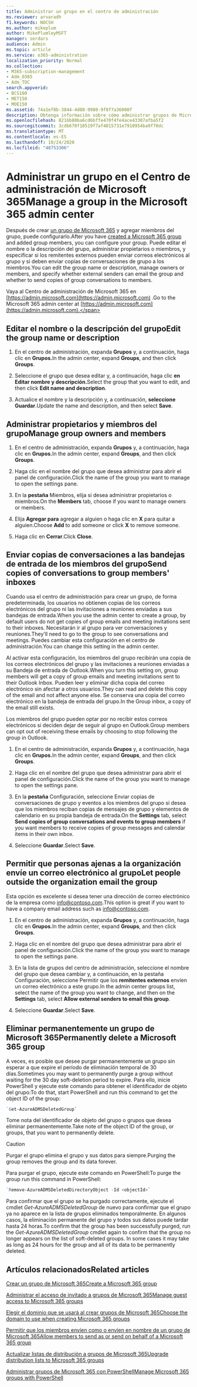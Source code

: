 ```yaml
---
title: Administrar un grupo en el centro de administración
ms.reviewer: arvaradh
f1.keywords: NOCSH
ms.author: mikeplum
author: MikePlumleyMSFT
manager: serdars
audience: Admin
ms.topic: article
ms.service: o365-administration
localization_priority: Normal
ms.collection:
- M365-subscription-management
- Adm_O365
- Adm_TOC
search.appverid:
- BCS160
- MET150
- MOE150
ms.assetid: 74a1ef8b-3844-4d08-9980-9f8f7a36000f
description: Obtenga información sobre cómo administrar grupos de Microsoft 365, incluida la adición de miembros del grupo de eliminación, la edición de la dirección de correo electrónico, el nombre del grupo o la descripción, y la personalización del funcionamiento del grupo.
ms.openlocfilehash: 8216b80ba6cd6bffe470f4fe4ace43307afba5f2
ms.sourcegitcommit: 3cdb670f10519f7af4015731e7910954ba9f70dc
ms.translationtype: MT
ms.contentlocale: es-ES
ms.lasthandoff: 10/24/2020
ms.locfileid: "48753306"
---
```

# <a name="manage-a-group-in-the-microsoft-365-admin-center"></a><span data-ttu-id="90e7d-103">Administrar un grupo en el Centro de administración de Microsoft 365</span><span class="sxs-lookup"><span data-stu-id="90e7d-103">Manage a group in the Microsoft 365 admin center</span></span>

<span data-ttu-id="90e7d-104">Después de crear [un grupo de Microsoft 365](create-groups.md) y agregar miembros del grupo, puede configurarlo.</span><span class="sxs-lookup"><span data-stu-id="90e7d-104">After you have [created a Microsoft 365 group](create-groups.md) and added group members, you can configure your group.</span></span> <span data-ttu-id="90e7d-105">Puede editar el nombre o la descripción del grupo, administrar propietarios o miembros, y especificar si los remitentes externos pueden enviar correos electrónicos al grupo y si deben enviar copias de conversaciones de grupo a los miembros.</span><span class="sxs-lookup"><span data-stu-id="90e7d-105">You can edit the group name or description, manage owners or members, and specify whether external senders can email the group and whether to send copies of group conversations to members.</span></span>

<span data-ttu-id="90e7d-106">Vaya al Centro de administración de Microsoft 365 en [https://admin.microsoft.com](https://admin.microsoft.com) .</span><span class="sxs-lookup"><span data-stu-id="90e7d-106">Go to the Microsoft 365 admin center at [https://admin.microsoft.com](https://admin.microsoft.com).</span></span>

## <a name="edit-the-group-name-or-description"></a><span data-ttu-id="90e7d-107">Editar el nombre o la descripción del grupo</span><span class="sxs-lookup"><span data-stu-id="90e7d-107">Edit the group name or description</span></span>

1. <span data-ttu-id="90e7d-108">En el centro de administración, expanda **Grupos** y, a continuación, haga clic en **Grupos.**</span><span class="sxs-lookup"><span data-stu-id="90e7d-108">In the admin center, expand **Groups**, and then click **Groups**.</span></span>

2. <span data-ttu-id="90e7d-109">Seleccione el grupo que desea editar y, a continuación, haga clic **en Editar nombre y descripción.**</span><span class="sxs-lookup"><span data-stu-id="90e7d-109">Select the group that you want to edit, and then click **Edit name and description**.</span></span>

3. <span data-ttu-id="90e7d-110">Actualice el nombre y la descripción y, a continuación, **seleccione Guardar**.</span><span class="sxs-lookup"><span data-stu-id="90e7d-110">Update the name and description, and then select **Save**.</span></span>

## <a name="manage-group-owners-and-members"></a><span data-ttu-id="90e7d-111">Administrar propietarios y miembros del grupo</span><span class="sxs-lookup"><span data-stu-id="90e7d-111">Manage group owners and members</span></span>

1. <span data-ttu-id="90e7d-112">En el centro de administración, expanda **Grupos** y, a continuación, haga clic en **Grupos.**</span><span class="sxs-lookup"><span data-stu-id="90e7d-112">In the admin center, expand **Groups**, and then click **Groups**.</span></span>

2. <span data-ttu-id="90e7d-113">Haga clic en el nombre del grupo que desea administrar para abrir el panel de configuración.</span><span class="sxs-lookup"><span data-stu-id="90e7d-113">Click the name of the group you want to manage to open the settings pane.</span></span>

3. <span data-ttu-id="90e7d-114">En la **pestaña** Miembros, elija si desea administrar propietarios o miembros.</span><span class="sxs-lookup"><span data-stu-id="90e7d-114">On the **Members** tab, choose if you want to manage owners or members.</span></span>

4. <span data-ttu-id="90e7d-115">Elija **Agregar para** agregar a alguien o haga clic en **X** para quitar a alguien.</span><span class="sxs-lookup"><span data-stu-id="90e7d-115">Choose **Add** to add someone or click **X** to remove someone.</span></span>

5. <span data-ttu-id="90e7d-116">Haga clic en **Cerrar**.</span><span class="sxs-lookup"><span data-stu-id="90e7d-116">Click **Close**.</span></span>

## <a name="send-copies-of-conversations-to-group-members-inboxes"></a><span data-ttu-id="90e7d-117">Enviar copias de conversaciones a las bandejas de entrada de los miembros del grupo</span><span class="sxs-lookup"><span data-stu-id="90e7d-117">Send copies of conversations to group members' inboxes</span></span>
  
<span data-ttu-id="90e7d-118">Cuando usa el centro de administración para crear un grupo, de forma predeterminada, los usuarios no obtienen copias de los correos electrónicos del grupo ni las invitaciones a reuniones enviadas a sus bandejas de entrada.</span><span class="sxs-lookup"><span data-stu-id="90e7d-118">When you use the admin center to create a group, by default users  do not get copies of group emails and meeting invitations sent to their inboxes.</span></span> <span data-ttu-id="90e7d-119">Necesitarán ir al grupo para ver conversaciones y reuniones.</span><span class="sxs-lookup"><span data-stu-id="90e7d-119">They'll need to go to the group to see conversations and meetings.</span></span> <span data-ttu-id="90e7d-120">Puedes cambiar esta configuración en el centro de administración.</span><span class="sxs-lookup"><span data-stu-id="90e7d-120">You can change this setting in the admin center.</span></span>

<span data-ttu-id="90e7d-121">Al activar esta configuración, los miembros del grupo recibirán una copia de los correos electrónicos del grupo y las invitaciones a reuniones enviadas a su Bandeja de entrada de Outlook.</span><span class="sxs-lookup"><span data-stu-id="90e7d-121">When you turn this setting on, group members will get a copy of group emails and meeting invitations sent to their Outlook Inbox.</span></span> <span data-ttu-id="90e7d-122">Pueden leer y eliminar dicha copia del correo electrónico sin afectar a otros usuarios.</span><span class="sxs-lookup"><span data-stu-id="90e7d-122">They can read and delete this copy of the email and not affect anyone else.</span></span> <span data-ttu-id="90e7d-123">Se conserva una copia del correo electrónico en la bandeja de entrada del grupo.</span><span class="sxs-lookup"><span data-stu-id="90e7d-123">In the Group inbox, a copy of the email still exists.</span></span>

<span data-ttu-id="90e7d-124">Los miembros del grupo pueden optar por no recibir estos correos electrónicos si deciden dejar de seguir al grupo en Outlook.</span><span class="sxs-lookup"><span data-stu-id="90e7d-124">Group members can opt out of receiving these emails by choosing to stop following the group in Outlook.</span></span>

1. <span data-ttu-id="90e7d-125">En el centro de administración, expanda **Grupos** y, a continuación, haga clic en **Grupos.**</span><span class="sxs-lookup"><span data-stu-id="90e7d-125">In the admin center, expand **Groups**, and then click **Groups**.</span></span>

2. <span data-ttu-id="90e7d-126">Haga clic en el nombre del grupo que desea administrar para abrir el panel de configuración.</span><span class="sxs-lookup"><span data-stu-id="90e7d-126">Click the name of the group you want to manage to open the settings pane.</span></span>

3. <span data-ttu-id="90e7d-127">En la **pestaña**  Configuración, seleccione Enviar copias de conversaciones de grupo y eventos a los miembros del grupo si desea que los miembros reciban copias de mensajes de grupo y elementos de calendario en su propia bandeja de entrada.</span><span class="sxs-lookup"><span data-stu-id="90e7d-127">On the **Settings** tab, select **Send copies of group conversations and events to group members** if you want members to receive copies of group messages and calendar items in their own inbox.</span></span>

4. <span data-ttu-id="90e7d-128">Seleccione **Guardar**.</span><span class="sxs-lookup"><span data-stu-id="90e7d-128">Select **Save**.</span></span>

## <a name="let-people-outside-the-organization-email-the-group"></a><span data-ttu-id="90e7d-129">Permitir que personas ajenas a la organización envíe un correo electrónico al grupo</span><span class="sxs-lookup"><span data-stu-id="90e7d-129">Let people outside the organization email the group</span></span>

<span data-ttu-id="90e7d-130">Esta opción es excelente si desea tener una dirección de correo electrónico de la empresa como info@contoso.com.</span><span class="sxs-lookup"><span data-stu-id="90e7d-130">This option is great if you want to have a company email address such as info@contoso.com.</span></span>
 
1. <span data-ttu-id="90e7d-131">En el centro de administración, expanda **Grupos** y, a continuación, haga clic en **Grupos.**</span><span class="sxs-lookup"><span data-stu-id="90e7d-131">In the admin center, expand **Groups**, and then click **Groups**.</span></span>

2. <span data-ttu-id="90e7d-132">Haga clic en el nombre del grupo que desea administrar para abrir el panel de configuración.</span><span class="sxs-lookup"><span data-stu-id="90e7d-132">Click the name of the group you want to manage to open the settings pane.</span></span>

3. <span data-ttu-id="90e7d-133">En la lista de grupos del centro de administración, seleccione el  nombre del grupo que desea cambiar y, a continuación, en la pestaña Configuración, seleccione Permitir que los **remitentes externos** envíen un correo electrónico a este grupo.</span><span class="sxs-lookup"><span data-stu-id="90e7d-133">In the admin center groups list, select the name of the group you want to change, and then on the **Settings** tab, select **Allow external senders to email this group**.</span></span>
    
4. <span data-ttu-id="90e7d-134">Seleccione **Guardar**.</span><span class="sxs-lookup"><span data-stu-id="90e7d-134">Select **Save**.</span></span>

## <a name="permanently-delete-a-microsoft-365-group"></a><span data-ttu-id="90e7d-135">Eliminar permanentemente un grupo de Microsoft 365</span><span class="sxs-lookup"><span data-stu-id="90e7d-135">Permanently delete a Microsoft 365 group</span></span>

<span data-ttu-id="90e7d-136">A veces, es posible que desee purgar permanentemente un grupo sin esperar a que expire el período de eliminación temporal de 30 días.</span><span class="sxs-lookup"><span data-stu-id="90e7d-136">Sometimes you may want to permanently purge a group without waiting for the 30 day soft-deletion period to expire.</span></span> <span data-ttu-id="90e7d-137">Para ello, inicie PowerShell y ejecute este comando para obtener el identificador de objeto del grupo:</span><span class="sxs-lookup"><span data-stu-id="90e7d-137">To do that, start PowerShell and run this command to get the object ID of the group:</span></span>
 
 ```powershell
`Get-AzureADMSDeletedGroup`
```

<span data-ttu-id="90e7d-138">Tome nota del identificador de objeto del grupo o grupos que desea eliminar permanentemente.</span><span class="sxs-lookup"><span data-stu-id="90e7d-138">Take note of the object ID of the group, or groups, that you want to permanently delete.</span></span>
  
> [!CAUTION]
> <span data-ttu-id="90e7d-139">Purgar el grupo elimina el grupo y sus datos para siempre.</span><span class="sxs-lookup"><span data-stu-id="90e7d-139">Purging the group removes the group and its data forever.</span></span> 
  
<span data-ttu-id="90e7d-140">Para purgar el grupo, ejecute este comando en PowerShell:</span><span class="sxs-lookup"><span data-stu-id="90e7d-140">To purge the group run this command in PowerShell:</span></span>

```powershell
`Remove-AzureADMSDeletedDirectoryObject -Id <objectId>`
```

<span data-ttu-id="90e7d-p105">Para confirmar que el grupo se ha purgado correctamente, ejecute el cmdlet  *Get-AzureADMSDeletedGroup*  de nuevo para confirmar que el grupo ya no aparece en la lista de grupos eliminados temporalmente. En algunos casos, la eliminación permanente del grupo y todos sus datos puede tardar hasta 24 horas.</span><span class="sxs-lookup"><span data-stu-id="90e7d-p105">To confirm that the group has been successfully purged, run the  *Get-AzureADMSDeletedGroup*  cmdlet again to confirm that the group no longer appears on the list of soft-deleted groups. In some cases it may take as long as 24 hours for the group and all of its data to be permanently deleted.</span></span> 
  
## <a name="related-articles"></a><span data-ttu-id="90e7d-143">Artículos relacionados</span><span class="sxs-lookup"><span data-stu-id="90e7d-143">Related articles</span></span>

[<span data-ttu-id="90e7d-144">Crear un grupo de Microsoft 365</span><span class="sxs-lookup"><span data-stu-id="90e7d-144">Create a Microsoft 365 group</span></span>](create-groups.md)

[<span data-ttu-id="90e7d-145">Administrar el acceso de invitado a grupos de Microsoft 365</span><span class="sxs-lookup"><span data-stu-id="90e7d-145">Manage guest access to Microsoft 365 groups</span></span>](https://support.microsoft.com/office/bfc7a840-868f-4fd6-a390-f347bf51aff6)

[<span data-ttu-id="90e7d-146">Elegir el dominio que se usará al crear grupos de Microsoft 365</span><span class="sxs-lookup"><span data-stu-id="90e7d-146">Choose the domain to use when creating Microsoft 365 groups</span></span>](../../solutions/choose-domain-to-create-groups.md)

[<span data-ttu-id="90e7d-147">Permitir que los miembros envíen como o envíen en nombre de un grupo de Microsoft 365</span><span class="sxs-lookup"><span data-stu-id="90e7d-147">Allow members to send as or send on behalf of a Microsoft 365 group</span></span>](../../solutions/allow-members-to-send-as-or-send-on-behalf-of-group.md)

[<span data-ttu-id="90e7d-148">Actualizar listas de distribución a grupos de Microsoft 365</span><span class="sxs-lookup"><span data-stu-id="90e7d-148">Upgrade distribution lists to Microsoft 365 groups</span></span>](../manage/upgrade-distribution-lists.md)

[<span data-ttu-id="90e7d-149">Administrar grupos de Microsoft 365 con PowerShell</span><span class="sxs-lookup"><span data-stu-id="90e7d-149">Manage Microsoft 365 groups with PowerShell</span></span>](https://docs.microsoft.com/microsoft-365/enterprise/manage-microsoft-365-groups-with-powershell)
